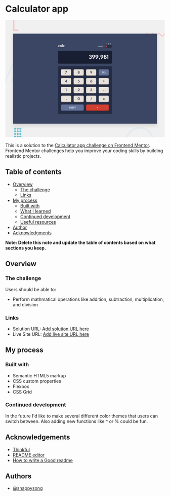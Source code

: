 # Calculator app 

![Design preview for the Calculator app coding challenge](./design/desktop-preview.jpg)

This is a solution to the [Calculator app challenge on Frontend Mentor](https://www.frontendmentor.io/challenges/calculator-app-9lteq5N29). Frontend Mentor challenges help you improve your coding skills by building realistic projects. 

## Table of contents

- [Overview](#overview)
  - [The challenge](#the-challenge)
  - [Links](#links)
- [My process](#my-process)
  - [Built with](#built-with)
  - [What I learned](#what-i-learned)
  - [Continued development](#continued-development)
  - [Useful resources](#useful-resources)
- [Author](#author)
- [Acknowledgments](#acknowledgments)

**Note: Delete this note and update the table of contents based on what sections you keep.**

## Overview

### The challenge

Users should be able to:

- Perform mathmatical operations like addition, subtraction, multiplication, and division


### Links

- Solution URL: [Add solution URL here](https://github.com/Snappysong/calculatorApp)
- Live Site URL: [Add live site URL here](https://snappysong.github.io/calculatorApp/)

## My process

### Built with

- Semantic HTML5 markup
- CSS custom properties
- Flexbox
- CSS Grid


### Continued development

In the future I'd like to make several different color themes that users can switch between. Also adding new functions like ^ or % could be fun.


## Acknowledgements

 - [Thinkful](https://thinkful.com)
 - [README editor](https://readme.so/)
 - [How to write a Good readme](https://bulldogjob.com/news/449-how-to-write-a-good-readme-for-your-github-project)

  
## Authors

- [@snappysong](https://www.github.com/snappysong)

  